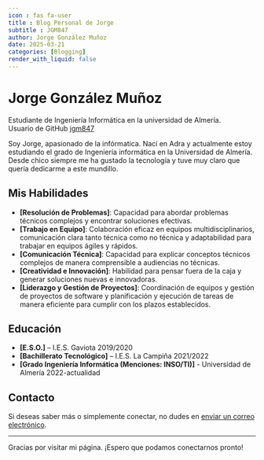```yaml
---
icon : fas fa-user
title : Blog Personal de Jorge
subtitle : JGM847
author: Jorge González Muñoz
date: 2025-03-21
categories: [Blogging]
render_with_liquid: false
---
```


# Jorge González Muñoz

Estudiante de Ingeniería Informática en la universidad de Almería. <br>
Usuario de GitHub [jgm847](https://github.com/jgm847)

Soy Jorge, apasionado de la infórmatica. Nací en Adra y actualmente estoy estudiando el grado de Ingeniería informática en la Universidad de Almería. Desde chico siempre me ha gustado la tecnología y tuve muy claro que quería dedicarme a este mundillo.

## Mis Habilidades

- **[Resolución de Problemas]**: Capacidad para abordar problemas técnicos complejos y encontrar soluciones efectivas.
- **[Trabajo en Equipo]**: Colaboración eficaz en equipos multidisciplinarios, comunicación clara tanto técnica como no técnica y adaptabilidad para trabajar en equipos ágiles y rápidos.
- **[Comunicación Técnica]**: Capacidad para explicar conceptos técnicos complejos de manera comprensible a audiencias no técnicas.
- **[Creatividad e Innovación]**: Habilidad para pensar fuera de la caja y generar soluciones nuevas e innovadoras.
- **[Liderazgo y Gestión de Proyectos]**: Coordinación de equipos y gestión de proyectos de software y planificación y ejecución de tareas de manera eficiente para cumplir con los plazos establecidos.

## Educación

- **[E.S.O.]** – I.E.S. Gaviota 2019/2020
- **[Bachillerato Tecnológico]** – I.E.S. La Campiña 2021/2022
- **[Grado Ingeniería Informática (Menciones: INSO/TI)]** - Universidad de Almería 2022-actualidad
## Contacto

Si deseas saber más o simplemente conectar, no dudes en [enviar un correo electrónico](mailto:JGM847@inlumine.ual.es).

---

Gracias por visitar mi página. ¡Espero que podamos conectarnos pronto!

